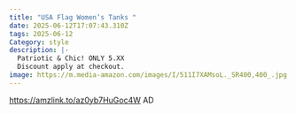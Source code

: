 ```yaml
---
title: "USA Flag Women’s Tanks "
date: 2025-06-12T17:07:43.310Z
tags: 2025-06-12
Category: style
description: |-
  Patriotic & Chic! ONLY 5.XX
  Discount apply at checkout.
image: https://m.media-amazon.com/images/I/511I7XAMsoL._SR400,400_.jpg
---
```

https://amzlink.to/az0yb7HuGoc4W  AD